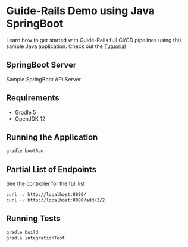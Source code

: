 # Guide-Rails Demo using Java SpringBoot
Learn how to get started with Guide-Rails full CI/CD pipelines using this sample Java application. 
Check out the [Tutuorial](https://calculi.calculi.io/help/tutorials/java/java.html)
<!-- comment hidden from view -->

## SpringBoot Server

Sample SpringBoot API Server

## Requirements

* Gradle 5
* OpenJDK 12

## Running the Application

```sh
gradle bootRun
```

## Partial List of Endpoints

See the controller for the full list

```sh
curl -v http://localhost:8080/
curl -v http://localhost:8080/add/3/2
```

## Running Tests

```sh
gradle build
gradle integrationTest
```
